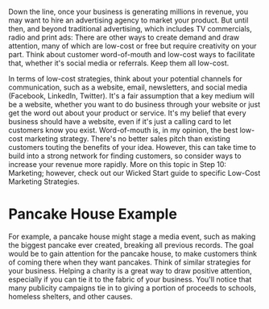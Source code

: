 Down the line, once your business is generating millions in revenue, you may want to hire an advertising agency to market your product. But until then, and beyond traditional advertising, which includes TV commercials, radio and print ads: There are other ways to create demand and draw attention, many of which are low-cost or free but require creativity on your part. Think about customer word-of-mouth and low-cost ways to facilitate that, whether it's social media or referrals. Keep them all low-cost.

In terms of low-cost strategies, think about your potential channels for communication, such as a website, email, newsletters, and social media (Facebook, LinkedIn, Twitter). It's a fair assumption that a key medium will be a website, whether you want to do business through your website or just get the word out about your product or service. It's my belief that every business should have a website, even if it's just a calling card to let customers know you exist. Word-of-mouth is, in my opinion, the best low-cost marketing strategy. There's no better sales pitch than existing customers touting the benefits of your idea. However, this can take time to build into a strong network for finding customers, so consider ways to increase your revenue more rapidly. More on this topic in Step 10: Marketing; however, check out our Wicked Start guide to specific Low-Cost Marketing Strategies.

# Pancake House Example

For example, a pancake house might stage a media event, such as making the biggest pancake ever created, breaking all previous records. The goal would be to gain attention for the pancake house, to make customers think of coming there when they want pancakes. Think of similar strategies for your business. Helping a charity is a great way to draw positive attention, especially if you can tie it to the fabric of your business. You'll notice that many publicity campaigns tie in to giving a portion of proceeds to schools, homeless shelters, and other causes.
